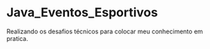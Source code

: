 # Java_Eventos_Esportivos
Realizando os desafios técnicos para colocar meu conhecimento em pratica.
